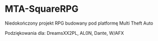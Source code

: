 # MTA-SquareRPG
Niedokończony projekt RPG budowany pod platformę Multi Theft Auto

Podziękowania dla:
DreamsXX2PL, AL0N, Dante, W/AFX
